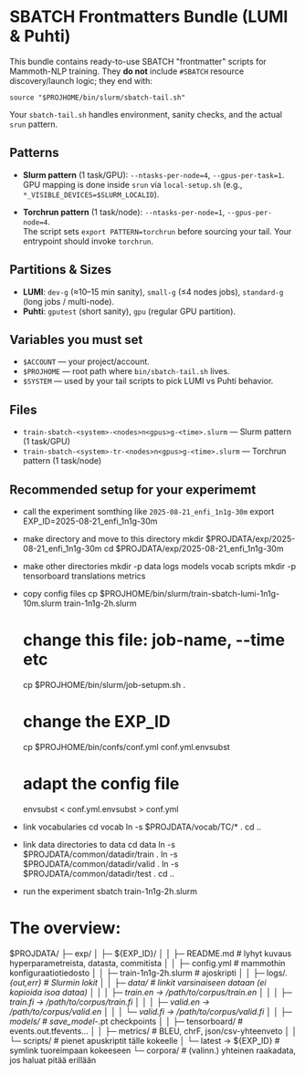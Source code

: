 # SBATCH Frontmatters Bundle (LUMI & Puhti)

This bundle contains ready-to-use SBATCH "frontmatter" scripts for Mammoth-NLP training. 
They **do not** include `#SBATCH` resource discovery/launch logic; they end with:
```
source "$PROJHOME/bin/slurm/sbatch-tail.sh"
```
Your `sbatch-tail.sh` handles environment, sanity checks, and the actual `srun` pattern.

## Patterns

- **Slurm pattern** (1 task/GPU): `--ntasks-per-node=4`, `--gpus-per-task=1`.  
  GPU mapping is done inside `srun` via `local-setup.sh` (e.g., `*_VISIBLE_DEVICES=$SLURM_LOCALID`).

- **Torchrun pattern** (1 task/node): `--ntasks-per-node=1`, `--gpus-per-node=4`.  
  The script sets `export PATTERN=torchrun` before sourcing your tail. Your entrypoint should invoke `torchrun`.

## Partitions & Sizes

- **LUMI**: `dev-g` (≈10–15 min sanity), `small-g` (≤4 nodes jobs), `standard-g` (long jobs / multi-node).
- **Puhti**: `gputest` (short sanity), `gpu` (regular GPU partition).

## Variables you must set

- `$ACCOUNT` — your project/account.
- `$PROJHOME` — root path where `bin/sbatch-tail.sh` lives.
- `$SYSTEM` — used by your tail scripts to pick LUMI vs Puhti behavior.

## Files

- `train-sbatch-<system>-<nodes>n<gpus>g-<time>.slurm` — Slurm pattern (1 task/GPU)
- `train-sbatch-<system>-tr-<nodes>n<gpus>g-<time>.slurm` — Torchrun pattern (1 task/node)

## Recommended setup for your experimemt

- call the experiment somthing like `2025-08-21_enfi_1n1g-30m`
    export EXP_ID=2025-08-21_enfi_1n1g-30m
    
- make directory and move to this directory
    mkdir $PROJDATA/exp/2025-08-21_enfi_1n1g-30m
    cd $PROJDATA/exp/2025-08-21_enfi_1n1g-30m

- make other directories
    mkdir -p data logs models vocab scripts
    mkdir -p tensorboard translations metrics

- copy config files
    cp $PROJHOME/bin/slurm/train-sbatch-lumi-1n1g-10m.slurm train-1n1g-2h.slurm
    # change this file: job-name, --time etc
  
    cp $PROJHOME/bin/slurm/job-setupm.sh .
    # change the EXP_ID
    
    cp $PROJHOME/bin/confs/conf.yml conf.yml.envsubst
    # adapt the config file
    envsubst < conf.yml.envsubst > conf.yml

- link vocabularies
    cd vocab
    ln -s $PROJDATA/vocab/TC/* .
    cd ..

- link data directories to data 
    cd data
    ln -s $PROJDATA/common/datadir/train .
    ln -s $PROJDATA/common/datadir/valid .
    ln -s $PROJDATA/common/datadir/test  .
    cd ..
  
- run the experiment
    sbatch train-1n1g-2h.slurm
  
# The overview:

$PROJDATA/
├─ exp/
│  ├─ ${EXP_ID}/
│  │  ├─ README.md           # lyhyt kuvaus hyperparametreista, datasta, commitista
│  │  ├─ config.yml          # mammothin konfiguraatiotiedosto
│  │  ├─ train-1n1g-2h.slurm # ajoskripti
│  │  ├─ logs/*.{out,err}    # Slurmin lokit 
│  │  ├─ data/               # linkit varsinaiseen dataan (ei kopioida isoa dataa)
│  │  │  ├─ train.en  -> /path/to/corpus/train.en
│  │  │  ├─ train.fi  -> /path/to/corpus/train.fi
│  │  │  ├─ valid.en  -> /path/to/corpus/valid.en
│  │  │  └─ valid.fi  -> /path/to/corpus/valid.fi
│  │  ├─ models/             # save_model-*.pt checkpoints
│  │  ├─ tensorboard/        # events.out.tfevents...
│  │  ├─ metrics/            # BLEU, chrF, json/csv-yhteenveto
│  │  └─ scripts/            # pienet apuskriptit tälle kokeelle
│  └─ latest -> ${EXP_ID}    # symlink tuoreimpaan kokeeseen
└─ corpora/                  # (valinn.) yhteinen raakadata, jos haluat pitää erillään

